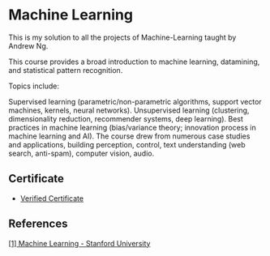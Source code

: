 # Machine Learning
This is my solution to all the projects of Machine-Learning taught by Andrew Ng. 

This course provides a broad introduction to machine learning, datamining, and statistical pattern recognition. 

Topics include:

Supervised learning (parametric/non-parametric algorithms, support vector machines, kernels, neural networks).
Unsupervised learning (clustering, dimensionality reduction, recommender systems, deep learning).
Best practices in machine learning (bias/variance theory; innovation process in machine learning and AI).
The course drew from numerous case studies and applications, building perception, control, text understanding (web search, anti-spam), computer vision, audio.

## Certificate
* [Verified Certificate](https://www.coursera.org/account/accomplishments/certificate/UE9KKLJ9PWW7)

## References
[[1] Machine Learning - Stanford University](https://www.coursera.org/learn/machine-learning)